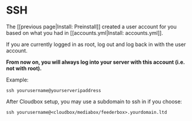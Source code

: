 # SSH

The \[\[previous page\|Install: Preinstall\]\] created a user account for you based on what you had in \[\[accounts.yml\|Install: accounts.yml\]\].

If you are currently logged in as root, log out and log back in with the user account.

**From now on, you will always log into your server with this account \(i.e. not with root\).**

Example:

```text
ssh yourusername@yourserveripaddress
```

After Cloudbox setup, you may use a subdomain to ssh in if you choose:

```text
ssh yourusername@<cloudbox/mediabox/feederbox>.yourdomain.ltd
```

